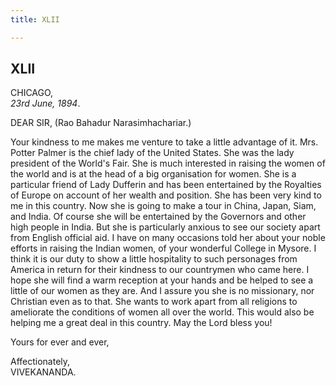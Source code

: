 ```yaml
---
title: XLII

---
```





  

  

## XLII

CHICAGO,  
*23rd June, 1894*.

DEAR SIR, (Rao Bahadur Narasimhachariar.)

Your kindness to me makes me venture to take a little advantage of it.
Mrs. Potter Palmer is the chief lady of the United States. She was the
lady president of the World's Fair. She is much interested in raising
the women of the world and is at the head of a big organisation for
women. She is a particular friend of Lady Dufferin and has been
entertained by the Royalties of Europe on account of her wealth and
position. She has been very kind to me in this country. Now she is going
to make a tour in China, Japan, Siam, and India. Of course she will be
entertained by the Governors and other high people in India. But she is
particularly anxious to see our society apart from English official aid.
I have on many occasions told her about your noble efforts in raising
the Indian women, of your wonderful College in Mysore. I think it is our
duty to show a little hospitality to such personages from America in
return for their kindness to our countrymen who came here. I hope she
will find a warm reception at your hands and be helped to see a little
of our women as they are. And I assure you she is no missionary, nor
Christian even as to that. She wants to work apart from all religions to
ameliorate the conditions of women all over the world. This would also
be helping me a great deal in this country. May the Lord bless you! 

Yours for ever and ever,

Affectionately,  
VIVEKANANDA.


